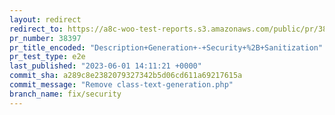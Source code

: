 ```yaml
---
layout: redirect
redirect_to: https://a8c-woo-test-reports.s3.amazonaws.com/public/pr/38397/e2e/index.html
pr_number: 38397
pr_title_encoded: "Description+Generation+-+Security+%2B+Sanitization"
pr_test_type: e2e
last_published: "2023-06-01 14:11:21 +0000"
commit_sha: a289c8e2382079327342b5d06cd611a69217615a
commit_message: "Remove class-text-generation.php"
branch_name: fix/security
---
```

